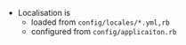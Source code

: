 - Localisation is
    - loaded from `config/locales/*.yml,rb`
    - configured from `config/applicaiton.rb`
